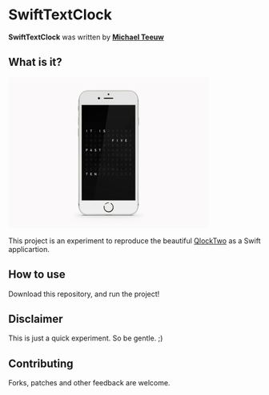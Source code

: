 SwiftTextClock
==============

**SwiftTextClock** was written by **[Michael Teeuw](https://michaelteeuw.nl)**

## What is it?

![](example.jpg)

This project is an experiment to reproduce the beautiful [QlockTwo](http://www.qlocktwo.com) as a Swift applicartion.

## How to use

Download this repository, and run the project!

## Disclaimer

This is just a quick experiment. So be gentle. ;)

## Contributing

Forks, patches and other feedback are welcome.